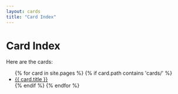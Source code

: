 ```yaml
---
layout: cards
title: "Card Index"
---
```


# Card Index

Here are the cards:

<ul>
{% for card in site.pages %}
  {% if card.path contains 'cards/' %}
    <li><a href="cards{{ card.url }}">{{ card.title }}</a></li>
  {% endif %}
{% endfor %}
</ul>
